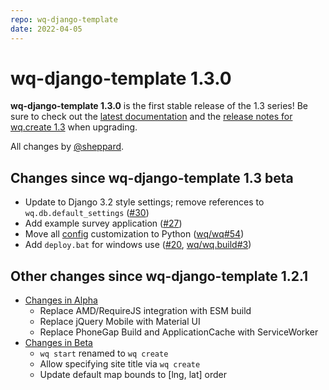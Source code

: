 ```yaml
---
repo: wq-django-template
date: 2022-04-05
---
```


# wq-django-template 1.3.0

**wq-django-template 1.3.0** is the first stable release of the 1.3 series!  Be sure to check out the [latest documentation](../index.md) and the [release notes for wq.create 1.3](./wq.create-1.3.0.md) when upgrading.

All changes by [@sheppard](https://github.com/sheppard).

## Changes since wq-django-template 1.3 beta

 * Update to Django 3.2 style settings; remove references to `wq.db.default_settings` ([#30](https://github.com/wq/wq-django-template/issues/30))
 * Add example survey application ([#27](https://github.com/wq/wq-django-template/issues/27))
 * Move all [config](../config.md) customization to Python ([wq/wq#54](https://github.com/wq/wq/issues/54))
 * Add `deploy.bat` for windows use ([#20](https://github.com/wq/wq-django-template/issues/20), [wq/wq.build#3](https://github.com/wq/wq.build/issues/3))

## Other changes since wq-django-template 1.2.1
  * [Changes in Alpha](./wq-django-template-1.3.0a1.md)
     * Replace AMD/RequireJS integration with ESM build
     * Replace jQuery Mobile with Material UI
     * Replace PhoneGap Build and ApplicationCache with ServiceWorker
  * [Changes in Beta](./wq-django-template-1.3.0b1.md)
     * `wq start` renamed to `wq create`
     * Allow specifying site title via `wq create`
     * Update default map bounds to [lng, lat] order
